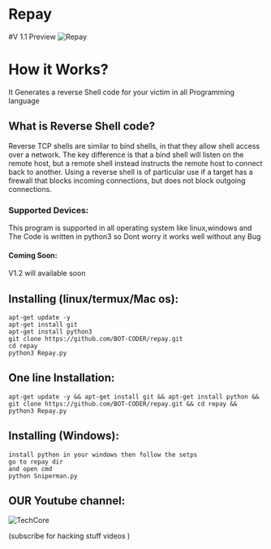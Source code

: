 # Repay
#V 1.1
Preview
![Repay](https://i.ibb.co/j5qtTJ2/gdf.png)

# How it Works? 
 It Generates a reverse Shell code for your victim in all Programming language

## What is Reverse Shell code?
  <p>Reverse TCP shells are similar to bind shells, in that they allow shell access over a network. The key difference is that a bind shell will listen on the remote host, but a remote shell instead instructs the remote host to connect back to another.
Using a reverse shell is of particular use if a target has a firewall that blocks incoming connections, but does not block outgoing connections.</p>

### Supported Devices:
 This program is supported in all operating system like linux,windows and 
The Code is written in python3 so Dont worry it works well without any Bug

#### Coming Soon:
V1.2 will available soon

## Installing (linux/termux/Mac os):
```
apt-get update -y
apt-get install git
apt-get install python3
git clone https://github.com/BOT-CODER/repay.git
cd repay
python3 Repay.py

```
## One line Installation:
```
apt-get update -y && apt-get install git && apt-get install python && git clone https://github.com/BOT-CODER/repay.git && cd repay && python3 Repay.py

```
## Installing (Windows):
```
install python in your windows then follow the setps
go to repay dir
and open cmd
python Sniperman.py
```

## OUR Youtube channel:

![TechCore](https://www.youtube.com/channel/UCQ-LKudsVwfoXRhvDF2-vGQ?sub_confirmation=1)

(subscribe for hacking stuff videos )
